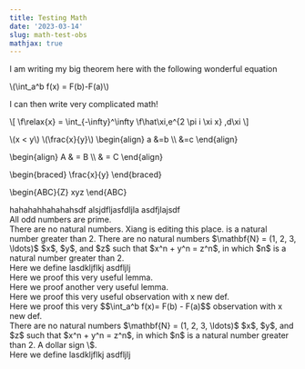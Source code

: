 ```yaml
---
title: Testing Math 
date: '2023-03-14'
slug: math-test-obs
mathjax: true
---
```


I am writing my big theorem here with the following wonderful equation

\\(\int_a^b f(x) = F(b)-F(a)\\)



I can then write very complicated math!

\\[ 
 \f\relax{x} = \int_{-\infty}^\infty
    \f\hat\xi\,e^{2 \pi i \xi x}
    \,d\xi 
\\]
  
 \\(x < y\\)
  \\(\frac{x}{y}\\)
\begin{align}
a &=b \\\\
  &=c
\end{align}


\begin{align} A & = B \\\\ & = C \end{align}


\begin{braced} \frac{x}{y} \end{braced}

\begin{ABC}{Z} xyz \end{ABC}

<div class="theorem mathjax" text='New theorem'>
hahahahhahahahsdf alsjdfljasfdljla asdfjlajsdf
</div> 


<div class="theorem" text='Prime numbers'>
All odd numbers are prime.
</div>

<div class="proof mathjax">
There are no natural numbers. Xiang is editing this place.
is a natural number greater than 2.   There are no natural numbers $\mathbf{N} = (1, 2, 3, \ldots)$ $x$, $y$, and $z$ such that $x^n + y^n = z^n$, in which $n$ is a natural number greater than 2.
</div>

<div class="definition", text="Big Idea">
Here we define lasdkljflkj asdfljlj
</div>

<div class="lemma">
Here we proof this very useful lemma.
</div>

<div class="lemma", text='another lemma'>
Here we proof another very useful lemma.
</div>

<div class="obs", text="Big Observation">
Here we proof this very useful observation with x new def.
</div>

<div class="obs mathjax", text="Big Observation2">
  Here we proof this very $$\int_a^b f(x)= F(b) - F(a)$$ observation with x new def.
</div>


<div class="theorem mathjax">
  There are no natural numbers $\mathbf{N} = (1, 2, 3, \ldots)$ $x$, $y$, and $z$ such that $x^n + y^n = z^n$, in which $n$ is a natural number greater than 2. A dollar sign \$.
</div>

<div class="definition mathjax", text="Big Idea">
Here we define lasdkljflkj asdfljlj
</div>

